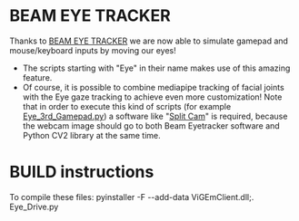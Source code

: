 # BEAM EYE TRACKER
Thanks to [BEAM EYE TRACKER](https://beam.eyeware.tech/) we are now able to simulate gamepad and mouse/keyboard inputs by moving our eyes!
* The scripts starting with "Eye" in their name makes use of this amazing feature.
* Of course, it is possible to combine mediapipe tracking of facial joints with the Eye gaze tracking to achieve even more customization! Note that in order to execute this kind of scripts (for example [Eye_3rd_Gamepad.py](Eye_3rd_Gamepad.py)) a software like "[Split Cam](https://splitcam.com/)" is required, because the webcam image should go to both Beam Eyetracker software and Python CV2 library at the same time.

# BUILD instructions
To compile these files:
pyinstaller -F --add-data ViGEmClient.dll;. Eye_Drive.py
